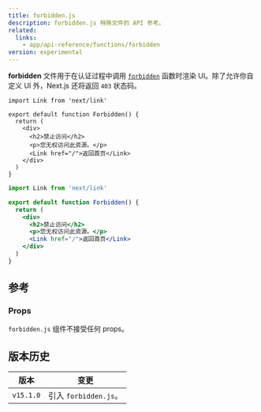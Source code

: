 ```yaml
---
title: forbidden.js
description: forbidden.js 特殊文件的 API 参考。
related:
  links:
    - app/api-reference/functions/forbidden
version: experimental
---
```


**forbidden** 文件用于在认证过程中调用 [`forbidden`](/nextjs-cn/app/api-reference/functions/forbidden) 函数时渲染 UI。除了允许你自定义 UI 外，Next.js 还将返回 `403` 状态码。

```tsx switcher
import Link from 'next/link'

export default function Forbidden() {
  return (
    <div>
      <h2>禁止访问</h2>
      <p>您无权访问此资源。</p>
      <Link href="/">返回首页</Link>
    </div>
  )
}
```

```jsx switcher
import Link from 'next/link'

export default function Forbidden() {
  return (
    <div>
      <h2>禁止访问</h2>
      <p>您无权访问此资源。</p>
      <Link href="/">返回首页</Link>
    </div>
  )
}
```

## 参考

### Props

`forbidden.js` 组件不接受任何 props。

## 版本历史

| 版本      | 变更                  |
| --------- | --------------------- |
| `v15.1.0` | 引入 `forbidden.js`。 |
